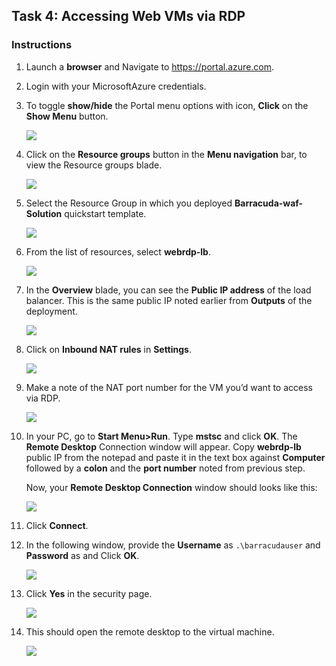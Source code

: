 ## Task 4: Accessing Web VMs via RDP

### Instructions

1. Launch a **browser** and Navigate to https://portal.azure.com.

1.	Login with your MicrosoftAzure credentials.

1.	To toggle **show/hide** the Portal menu options with icon, **Click** on the **Show Menu** button.

      ![](../images/Picture36.png)
 
1.	Click on the **Resource groups** button in the **Menu navigation** bar, to view the Resource groups blade.

      ![](../images/Picture37.jpg)

1. Select the Resource Group in which you deployed **Barracuda-waf-Solution** quickstart template.

      ![](../images/Picture38.jpg)
 
1.	From the list of resources, select **webrdp-lb**.

      ![](../images/Picture39.jpg)

1.	In the **Overview** blade, you can see the **Public IP address** of the load balancer. This is the same public IP noted earlier from **Outputs** of the deployment.

      ![](../images/Picture40.png)

1.	Click on **Inbound NAT rules** in **Settings**.

      ![](../images/Picture41.jpg)

1.	Make a note of the NAT port number for the VM you’d want to access via RDP.

      ![](../images/Picture42.png)

1.	In your PC, go to **Start Menu>Run**. Type **mstsc** and click **OK**. The **Remote Desktop** Connection window will appear. Copy **webrdp-lb** public IP from the notepad and paste it in the text box against **Computer** followed by a **colon** and the **port number** noted from previous step.

      Now, your **Remote Desktop Connection** window should looks like this:

      ![](../images/Picture43.png)

1. Click **Connect**.

1.	In the following window, provide the **Username** as `.\barracudauser` and **Password** as <inject key="Barracuda Password"></inject> and Click **OK**.

      ![](../images/Picture44.png)

1.	Click **Yes** in the security page.
 
      ![](../images/Picture45.png)

1.	This should open the remote desktop to the virtual machine.

      ![](../images/Picture46.jpg)
